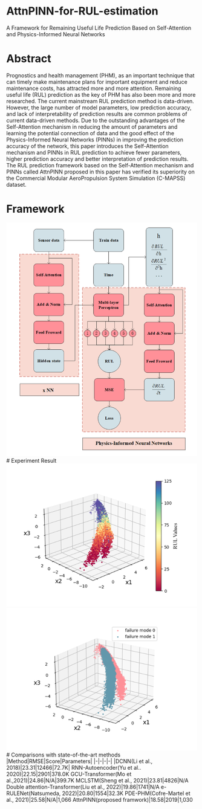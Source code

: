# AttnPINN-for-RUL-estimation
A Framework for Remaining Useful Life Prediction Based on Self-Attention and Physics-Informed Neural Networks
# Abstract
Prognostics and health management (PHM), as an important technique that can timely make maintenance plans for important equipment and reduce maintenance costs, has attracted more and more attention. Remaining useful life (RUL) prediction as the key of PHM has also been more and more researched. The current mainstream RUL prediction method is data-driven. However, the large number of model parameters, low prediction accuracy, and lack of interpretability of prediction results are common problems of current data-driven methods. Due to the outstanding advantages of the Self-Attention mechanism in reducing the amount of parameters and learning the potential connection of data and the good effect of the Physics-Informed Neural Networks (PINNs) in improving the prediction accuracy of the network, this paper introduces the Self-Attention mechanism and PINNs in RUL prediction to achieve fewer parameters, higher prediction accuracy and better interpretation of prediction results. The RUL prediction framework based on the Self-Attention mechanism and PINNs called AttnPINN proposed in this paper has verified its superiority on the Commercial Modular AeroPropulsion System Simulation (C-MAPSS) dataset.
# Framework
<div align=center>
<img src="https://github.com/XinyuanLiao/AttnPINN-for-RUL-estimation/blob/main/Figure/frame.png"/>
</div>
# Experiment Result
<img src="https://github.com/XinyuanLiao/AttnPINN-for-RUL-estimation/blob/main/Figure/train.png",style="zoom:50%"/><img src="https://github.com/XinyuanLiao/AttnPINN-for-RUL-estimation/blob/main/Figure/failure.png",style="zoom:50%"/>
# Comparisons with state-of-the-art methods
|Method|RMSE|Score|Parameters|
|-|-|-|-|
|DCNN(Li et al., 2018)|23.31|12466|72.7K|
RNN-Autoencoder(Yu et al.. 2020)|22.15|2901|378.0K
GCU-Transformer(Mo et al.,2021)|24.86|N/A|399.7K
MCLSTM(Sheng et al., 2021)|23.81|4826|N/A
Double attention-Transformer(Liu et al., 2022)|19.86|1741|N/A
e-RULENet(Natsumeda, 2022)|20.80|1554|32.3K
PDE-PHM(Cofre-Martel et al., 2021)|25.58|N/A|1,066
AttnPINN(proposed framwork)|18.58|2019|1,030
